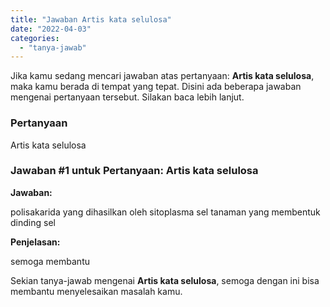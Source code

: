 ```yaml
---
title: "Jawaban Artis kata selulosa​"
date: "2022-04-03"
categories: 
  - "tanya-jawab"
---
```


Jika kamu sedang mencari jawaban atas pertanyaan: **Artis kata selulosa​**, maka kamu berada di tempat yang tepat. Disini ada beberapa jawaban mengenai pertanyaan tersebut. Silakan baca lebih lanjut.

### Pertanyaan

Artis kata selulosa​

### Jawaban #1 untuk Pertanyaan: Artis kata selulosa​

**Jawaban:**

polisakarida yang dihasilkan oleh sitoplasma sel tanaman yang membentuk dinding sel

**Penjelasan:**

semoga membantu

Sekian tanya-jawab mengenai **Artis kata selulosa​**, semoga dengan ini bisa membantu menyelesaikan masalah kamu.
